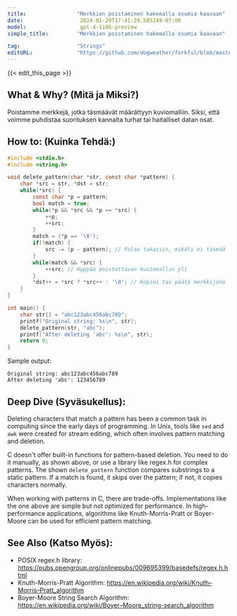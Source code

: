 ```yaml
---
title:                "Merkkien poistaminen hakemalla osumia kaavaan"
date:                  2024-01-20T17:41:39.505249-07:00
model:                 gpt-4-1106-preview
simple_title:         "Merkkien poistaminen hakemalla osumia kaavaan"

tag:                  "Strings"
editURL:              "https://github.com/dogweather/forkful/blob/master/content/fi/c/deleting-characters-matching-a-pattern.md"
---
```


{{< edit_this_page >}}

## What & Why? (Mitä ja Miksi?)
Poistamme merkkejä, jotka täsmäävät määrättyyn kuviomalliin. Siksi, että voimme puhdistaa suorituksen kannalta turhat tai haitalliset datan osat.

## How to: (Kuinka Tehdä:)
```C
#include <stdio.h>
#include <string.h>

void delete_pattern(char *str, const char *pattern) {
    char *src = str, *dst = str;
    while(*src) {
        const char *p = pattern;
        bool match = true;
        while(*p && *src && *p == *src) {
            ++p;
            ++src;
        }
        match = (*p == '\0');
        if(!match) {
            src -= (p - pattern); // Palaa takaisin, mikäli ei täsmää
        }
        while(match && *src) {
            ++src; // Hyppää poistettavan kuviomallin yli
        }
        *dst++ = *src ? *src++ : '\0'; // Kopioi tai päätä merkkijono
    }
}

int main() {
    char str[] = "abc123abc456abc789";
    printf("Original string: %s\n", str);
    delete_pattern(str, "abc");
    printf("After deleting 'abc': %s\n", str);
    return 0;
}
```
Sample output:
```
Original string: abc123abc456abc789
After deleting 'abc': 123456789
```

## Deep Dive (Syväsukellus):
Deleting characters that match a pattern has been a common task in computing since the early days of programming. In Unix, tools like `sed` and `awk` were created for stream editing, which often involves pattern matching and deletion.

C doesn't offer built-in functions for pattern-based deletion. You need to do it manually, as shown above, or use a library like regex.h for complex patterns. The shown `delete_pattern` function compares substrings to a static pattern. If a match is found, it skips over the pattern; if not, it copies characters normally.

When working with patterns in C, there are trade-offs. Implementations like the one above are simple but not optimized for performance. In high-performance applications, algorithms like Knuth-Morris-Pratt or Boyer-Moore can be used for efficient pattern matching.

## See Also (Katso Myös):
- POSIX regex.h library: https://pubs.opengroup.org/onlinepubs/009695399/basedefs/regex.h.html
- Knuth-Morris-Pratt Algorithm: https://en.wikipedia.org/wiki/Knuth–Morris–Pratt_algorithm
- Boyer-Moore String Search Algorithm: https://en.wikipedia.org/wiki/Boyer–Moore_string-search_algorithm
